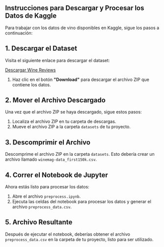 ## Instrucciones para Descargar y Procesar los Datos de Kaggle

Para trabajar con los datos de vino disponibles en Kaggle, sigue los pasos a continuación:

## 1. Descargar el Dataset

Visita el siguiente enlace para descargar el dataset:

[Descargar Wine Reviews](https://www.kaggle.com/datasets/zynicide/wine-reviews?select=winemag-data_first150k.csv)

1. Haz clic en el botón **"Download"** para descargar el archivo ZIP que contiene los datos.

## 2. Mover el Archivo Descargado

Una vez que el archivo ZIP se haya descargado, sigue estos pasos:

1. Localiza el archivo ZIP en tu carpeta de descargas.
2. Mueve el archivo ZIP a la carpeta `datasets` de tu proyecto.

## 3. Descomprimir el Archivo

Descomprime el archivo ZIP en la carpeta `datasets`. Esto debería crear un archivo llamado `winemag-data_first150k.csv`.

## 4. Correr el Notebook de Jupyter

Ahora estás listo para procesar los datos:

1. Abre el archivo `preprocess.ipynb`.
2. Ejecuta las celdas del notebook para procesar los datos y generar el archivo `preprocess_data.csv`.

## 5. Archivo Resultante

Después de ejecutar el notebook, deberías obtener el archivo `preprocess_data.csv` en la carpeta de tu proyecto, listo para ser utilizado.
